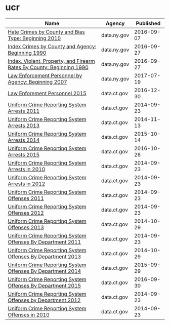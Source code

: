 # ucr

Name | Agency | Published
---- | ---- | ---------
[Hate Crimes by County and Bias Type: Beginning 2010](../socrata/6xda-q7ev.md) | data.ny.gov | 2016-09-07
[Index Crimes by County and Agency: Beginning 1990](../socrata/ca8h-8gjq.md) | data.ny.gov | 2016-09-27
[Index, Violent, Property, and Firearm Rates By County: Beginning 1990](../socrata/34dd-6g2j.md) | data.ny.gov | 2016-09-27
[Law Enforcement Personnel by Agency: Beginning 2007](../socrata/khn9-hhpq.md) | data.ny.gov | 2017-07-19
[Law Enforement Personnel 2015](../socrata/f6ta-pk5i.md) | data.ct.gov | 2016-12-30
[Uniform Crime Reporting System Arrests 2011](../socrata/y6ag-cr8s.md) | data.ct.gov | 2014-09-23
[Uniform Crime Reporting System Arrests 2013](../socrata/6nkb-2jmc.md) | data.ct.gov | 2014-11-13
[Uniform Crime Reporting System Arrests 2014](../socrata/sx5z-cmf2.md) | data.ct.gov | 2015-10-14
[Uniform Crime Reporting System Arrests 2015](../socrata/r6vz-twt4.md) | data.ct.gov | 2016-10-28
[Uniform Crime Reporting System Arrests in 2010](../socrata/5zs7-ncqk.md) | data.ct.gov | 2014-09-23
[Uniform Crime Reporting System Arrests in 2012](../socrata/aemg-fyrd.md) | data.ct.gov | 2014-09-23
[Uniform Crime Reporting System Offenses 2011](../socrata/aih9-zm8u.md) | data.ct.gov | 2014-09-23
[Uniform Crime Reporting System Offenses 2012](../socrata/3it6-9q8n.md) | data.ct.gov | 2014-09-23
[Uniform Crime Reporting System Offenses 2013](../socrata/rphg-kgwv.md) | data.ct.gov | 2014-10-29
[Uniform Crime Reporting System Offenses By Department 2011](../socrata/6huw-7yzj.md) | data.ct.gov | 2014-09-23
[Uniform Crime Reporting System Offenses By Department 2013](../socrata/9cnu-4c7f.md) | data.ct.gov | 2014-10-29
[Uniform Crime Reporting System Offenses By Department 2014](../socrata/q6p6-vg24.md) | data.ct.gov | 2015-09-29
[Uniform Crime Reporting System Offenses By Department 2015](../socrata/6ntu-dndh.md) | data.ct.gov | 2016-09-30
[Uniform Crime Reporting System Offenses by Department 2012](../socrata/pef7-bzkf.md) | data.ct.gov | 2014-09-23
[Uniform Crime Reporting System Offenses in 2010](../socrata/usrc-sgkg.md) | data.ct.gov | 2014-09-23

